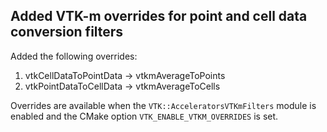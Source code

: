 ## Added VTK-m overrides for point and cell data conversion filters

Added the following overrides:
1. vtkCellDataToPointData -> vtkmAverageToPoints
2. vtkPointDataToCellData -> vtkmAverageToCells

Overrides are available when the `VTK::AcceleratorsVTKmFilters` module is
enabled and the CMake option `VTK_ENABLE_VTKM_OVERRIDES` is set.
